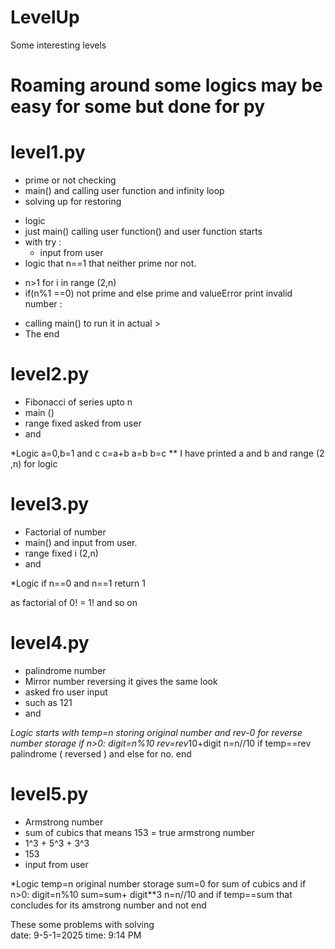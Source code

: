 # LevelUp
Some interesting levels

#  Roaming around some logics may be easy for some but done for py

# level1.py
- prime or not checking 
- main() and calling user function and infinity loop 
- solving up for restoring 

* logic
* just main() calling user function() and user function starts
* with try :
  - input from user
*  logic that n==1 that neither prime nor not.
  - n>1 for i in range (2,n)
  - if(n%1 ==0) not prime and else prime and valueError print invalid number :
* calling main() to run it in actual >
* The end


# level2.py
- Fibonacci of series upto n 
- main ()
- range fixed asked from user
- and

*Logic
a=0,b=1 and c
c=a+b
a=b
b=c
** I have printed a and b and range (2 ,n) for logic


# level3.py
- Factorial of number
- main() and input from user.
- range fixed i (2,n)
- and

*Logic
if n==0 and n==1 
return 1 

as factorial of 0! = 1!
and so on


# level4.py
- palindrome number
- Mirror number reversing it gives the same look
- asked fro user input
- such as 121
- and

*Logic
starts with temp=n storing original number and 
rev-0 for reverse number storage 
if n>0:
digit=n%10
rev=rev*10+digit
n=n//10
if temp==rev palindrome ( reversed ) 
and else for no.
end 


# level5.py
- Armstrong number
- sum of cubics that means 153 = true armstrong number
- 1^3 + 5^3 + 3^3
- 153
- input from user

*Logic 
temp=n original number storage 
sum=0 for sum of cubics
and if n>0:
digit=n%10
sum=sum+ digit**3
n=n//10
and if temp==sum that concludes for its amstrong number 
and not 
end 


These some problems with solving  
date: 9-5-1=2025
time: 9:14 PM


